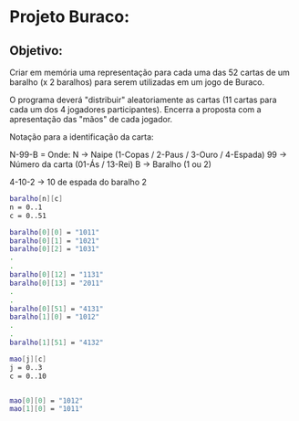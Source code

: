 # Projeto Buraco:

## Objetivo: 
Criar em memória uma representação para cada uma das 52 cartas de um baralho (x 2 baralhos) para serem utilizadas em um jogo de Buraco.

O programa deverá "distribuir" aleatoriamente as cartas (11 cartas para cada um dos 4 jogadores participantes). Encerra a proposta com a apresentação das "mãos" de cada jogador.

Notação para a identificação da carta:

N-99-B = Onde:
N  -> Naipe (1-Copas / 2-Paus / 3-Ouro / 4-Espada)
99 -> Número da carta (01-Ás / 13-Rei)
B  -> Baralho (1 ou 2)

4-10-2  ->  10 de espada do baralho 2


```bash
baralho[n][c]
n = 0..1
c = 0..51

baralho[0][0] = "1011"
baralho[0][1] = "1021"
baralho[0][2] = "1031"
.
.
baralho[0][12] = "1131"
baralho[0][13] = "2011"
.
.
baralho[0][51] = "4131"
baralho[1][0] = "1012"
.
.
baralho[1][51] = "4132"
```

```bash
mao[j][c]
j = 0..3
c = 0..10


mao[0][0] = "1012"
mao[1][0] = "1011"
```